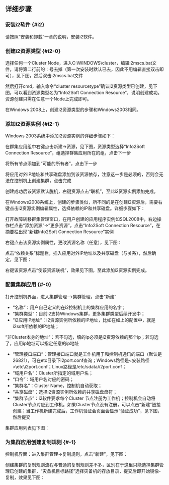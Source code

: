 ## 详细步骤

### 安装i2软件 {#i2}

请按照“安装和卸载”一章的说明，安装i2软件。

### 创建i2资源类型 {#i2-0}

选择任何一个Cluster Node，进入C:\WINDOWS\cluster，编辑i2mscs.bat文件，请将第二行前的：号去掉（第一次安装时默认已去，因此不用编辑直接双击即可），见下图，然后双击i2mscs.bat文件

然后打开cmd，输入命令“cluster resourcetype”确认i2资源类型已创建，见下图，可以看到资源类型名为“Info2Soft Connection Resource”，说明创建成功。资源创建只需在任意一个Node上完成即可。

在Windows 2008上，创建i2资源类型的步骤和Windows2003相同。

### 添加i2资源实例 {#i2-1}

Windows 2003系统中添加i2资源实例的详细步骤如下：

在群集应用组中右键点击新建-&gt;资源，见下图，资源类型选择“Info2Soft Connection Resource”，组选择群集应用所在的组，点击下一步

将所有节点添加到“可能的所有者”，点击下一步

将应用对外IP地址和共享磁盘添加到该资源依存，注意这一步是必须的，否则会无法在控制机上创建集群，点击完成

创建成功后该资源默认脱机，右键资源点击“联机”，至此i2资源实例添加完成。

在Windows2008系统上，创建的步骤类似，所不同的是在创建i2资源后，需要右键点击i2资源实例编辑属性，选择依赖的IP和共享磁盘。详细步骤如下：

打开故障转移群集管理窗口，在用户创建的应用程序实例如SQL2008中，右边操作栏点击“添加资源”-&gt;”更多资源”，点击“Info2Soft Connection Resource”，在摘要栏出现“新建Info2Soft Connection Resource”实例

右键点击该资源实例属性，更改资源名称（任意），见下图：

点击“依赖关系”标题栏，插入应用对外IP地址以及共享磁盘（与关系），然后确定，见下图：

右键该资源点击“使该资源联机”，效果见下图，至此添加i2资源实例完成。

### 配置集群应用 {#-0}

打开控制机界面，进入集群管理--&gt;集群管理，点击“新建”

*   “名称“：用户自己定义的在i2控制机上的集群应用的名字；
*   “集群类型“：目前i2支持Windows集群，更多集群类型后续开发中；
*   “i2应用IP地址“：i2资源实例所依赖的IP地址，比如在如上的配置中，就是i2soft所依赖的IP地址；

“非Cluster本身的地址”：若不勾选，填的ip必须是i2资源依赖的那个ip；若勾选了，应用ip地址可以指定任意的ip地址

*   “管理接口端口“：管理接口端口就是工作机用于和控制机通讯的端口（默认是26821），可在etc目录下i2port.conf查询；Windows路径是&lt;安装路径&gt;\etc\i2port.conf；Linux路径是/etc/sdata/i2port.conf；
*   “域用户名“：Cluster所指定的域用户名；
*   “口令”：域用户名对应的密码；
*   “集群名”：Cluster Name，控制机自动获取；
*   “共享磁盘”：选择i2资源实例所依赖的共享磁盘盘符；
*   “集群节点”：i2软件要求每个Cluster 节点注册为工作机；控制机会自动将Cluster节点对应到工作机。如果Cluster节点没有注册，可以点击“新建”链接创建；当工作机新建完成后，工作机验证会页面会显示“验证成功”，见下图，然后提交

集群应用列表见下图：

### 为集群应用创建复制规则 {#-1}

控制机界面：进入集群管理-&gt;复制规则，点击“新建”，见下图：

创建集群的复制规则流程与普通的复制规则差不多，区别在于这里只能选择集群管理已创建的集群，“灾备机目标路径”选择灾备机的存放目录，提交后即开始镜像-复制，效果见下图：